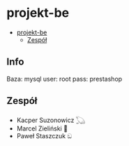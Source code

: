 # projekt-be

- [projekt-be](#projekt-be)
  - [Zespół](#zespół)
 
## Info

Baza: mysql
user: root
pass: prestashop

## Zespół

- Kacper Suzonowicz 𓆏
- Marcel Zieliński 🍝
- Paweł Staszczuk ඞ
